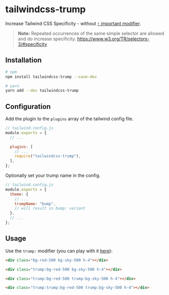 # tailwindcss-trump

Increase Tailwind CSS Specificity - without [`!` important modifier](https://tailwindcss.com/docs/configuration#important-modifier).

> **Note:** Repeated occurrences of the same simple selector are allowed and do increase specificity.
https://www.w3.org/TR/selectors-3/#specificity

## Installation

```sh
# npm
npm install tailwindcss-trump --save-dev

# yarn
yarn add --dev tailwindcss-trump
```

## Configuration

Add the plugin to the `plugins` array of the tailwind config file.  

```js
// tailwind.config.js
module.exports = {
  // ...

  plugins: [
    // ...
    require("tailwindcss-trump"),
  ],
};
```

Optionally set your trump name in the config.

```js
// tailwind.config.js
module.exports = {
  theme: {
    // ...
    trumpName: "bump",
    // will result in bump: variant
  },
  // ...
};
```

## Usage

Use the `trump:` modifier (you can play with it [here](https://play.tailwindcss.com/BJ3MoDbTJn)):

```html
<div class="bg-red-500 bg-sky-500 h-4"></div>

<div class="trump:bg-red-500 bg-sky-500 h-4"></div>

<div class="trump:bg-red-500 trump:bg-sky-500 h-4"></div>

<div class="trump:trump:bg-red-500 trump:bg-sky-500 h-4"></div>
```
